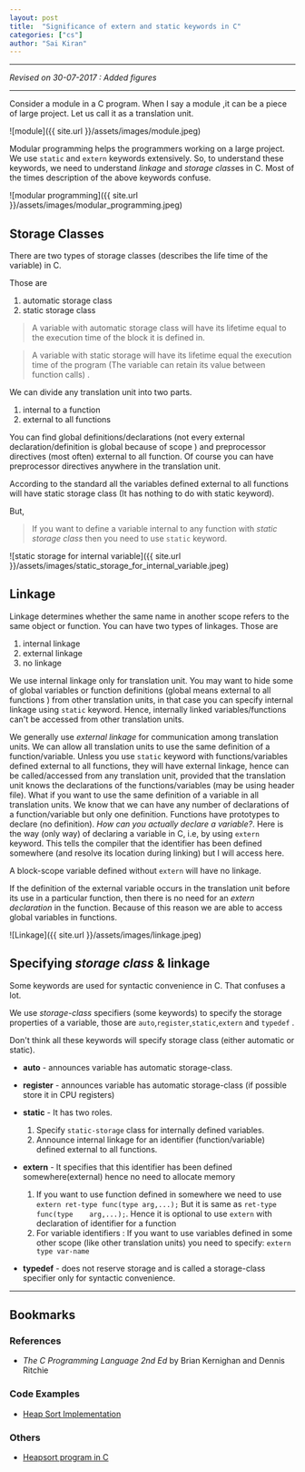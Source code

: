 ```yaml
---
layout: post
title:  "Significance of extern and static keywords in C"
categories: ["cs"]
author: "Sai Kiran"
---
```


---

*Revised on 30-07-2017 : Added figures*

---


Consider a module in a C program. 
When I say a module ,it can be a piece of large project. 
Let us call it as a translation unit. 

![module]({{ site.url }}/assets/images/module.jpeg)

Modular programming helps the programmers working on a large project. 
We use `static` and `extern` keywords extensively.
So, to understand these keywords, we need to understand *linkage* and *storage class*es in C. 
Most of the times description of the above keywords confuse.

![modular programming]({{ site.url }}/assets/images/modular_programming.jpeg)

## Storage Classes
There are two types of storage classes (describes the life time of the variable) in C. 

Those are

1. automatic storage class
2. static storage class

> A variable with automatic storage class will have its lifetime equal to the execution time of the block it is defined in.

> A variable with static storage will have its lifetime equal the execution time of the program (The variable can retain its value between function calls) .

We can divide any translation unit into two parts.

1. internal to a function
2. external to all functions

You can find global definitions/declarations (not every external declaration/definition is global because of scope ) and preprocessor directives (most often) external to all function. 
Of course you can have preprocessor directives anywhere in the translation unit.


According to the standard all the variables defined external to all functions will have static storage class (It has nothing to do with static keyword).

But,
> If you want to define a variable internal to any function with *static storage class* then you need to use `static` keyword.

![static storage for internal variable]({{ site.url }}/assets/images/static_storage_for_internal_variable.jpeg)
## Linkage
Linkage determines whether the same name in another scope refers to the same object or function. You can have two types of linkages. Those are

1. internal linkage
2. external linkage
3. no linkage

We use internal linkage only for translation unit. 
You may want to hide some of global variables or function definitions (global means external to all functions ) 
from other translation units, in that case you can specify internal linkage using `static` keyword. Hence, internally linked variables/functions can't be accessed from other translation units.

We generally use *external linkage* for communication among translation units. 
We can allow all translation units to use the same definition of a function/variable. 
Unless you use `static` keyword with functions/variables defined external to all functions, 
they will have external linkage, hence can be 
called/accessed from any translation unit, provided that the translation unit knows the declarations of the 
functions/variables (may be using header file). 
What if you want to use the same definition of a variable in all translation units. 
We know that we can have any number of declarations of a function/variable but only one definition. 
Functions have prototypes to declare (no definition). 
*How can you actually declare a variable?*.
Here is the way (only way) of declaring a variable in C, i.e, by using `extern` keyword. 
This tells the compiler that the identifier has been defined somewhere (and resolve its location during linking) but I will access here.

A block-scope variable defined without `extern` will have no linkage.

If the definition of the external variable occurs in the translation unit before its use in a particular function, 
then there is no need for an *extern declaration* in the function. Because of this reason we are able to access global variables in functions.

![Linkage]({{ site.url }}/assets/images/linkage.jpeg)

## Specifying *storage class* & linkage
Some keywords are used for syntactic convenience in C. That confuses a lot.

We use *storage-class* specifiers (some keywords) to specify the storage properties of a variable, 
those are `auto`,`register`,`static`,`extern` and `typedef` .

Don't think all these keywords will specify storage class (either automatic or static).

- **auto** - announces variable has automatic storage-class.
- **register** - announces variable has automatic storage-class (if possible store it in CPU registers)
- **static** - It has two roles.
    1. Specify `static-storage` class for internally defined variables.
    2. Announce internal linkage for an identifier (function/variable) defined external to all functions.

- **extern**  - It specifies that this identifier has been defined somewhere(external) hence no need to allocate memory
    1. If you want to use function defined in somewhere we need to use
          `extern ret-type func(type arg,...);`
         But it is same as   `ret-type   func(type    arg,...);`.
         Hence it is optional to use `extern` with declaration of identifier for a function
    2. For variable identifiers : 
        If you want to use variables defined in some other scope 
        (like other translation units) you need to specify:
         `extern type var-name`

- **typedef** - does not reserve storage and is called a storage-class specifier only for
syntactic convenience.

-------

## Bookmarks

### References
- *The C Programming Language 2nd Ed* by Brian Kernighan and Dennis Ritchie

### Code Examples
- [Heap Sort Implementation](https://github.com/nsaikiran/MyPrograms/tree/master/C/HeapSort)

### Others
- [Heapsort program in C](http://myprogramsforyou.blogspot.in/2015/08/heapsort-program-in-c.html)